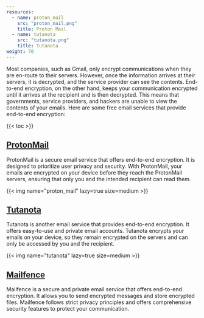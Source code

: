 ```yaml
---
resources:
  - name: proton_mail
    src: "proton_mail.png"
    title: Proton Mail
  - name: tutanota
    src: "tutanota.png"
    title: Tutanota
weight: 70
---
```


Most companies, such as Gmail, only encrypt communications when they are en-route to their servers. However, once the information arrives at their servers, it is decrypted, and the service provider can see the contents. End-to-end encryption, on the other hand, keeps your communication encrypted until it arrives at the recipient and is then decrypted. This means that governments, service providers, and hackers are unable to view the contents of your emails. Here are some free email services that provide end-to-end encryption:

{{< toc >}}

## [ProtonMail](https://protonmail.com/)

ProtonMail is a secure email service that offers end-to-end encryption. It is designed to prioritize user privacy and security. With ProtonMail, your emails are encrypted on your device before they reach the ProtonMail servers, ensuring that only you and the intended recipient can read them.

{{< img name="proton_mail" lazy=true size=medium >}}

## [Tutanota](https://tutanota.com/)

Tutanota is another email service that provides end-to-end encryption. It offers easy-to-use and private email accounts. Tutanota encrypts your emails on your device, so they remain encrypted on the servers and can only be accessed by you and the recipient.

{{< img name="tutanota" lazy=true size=medium >}}

## [Mailfence](https://www.mailfence.com/)

Mailfence is a secure and private email service that offers end-to-end encryption. It allows you to send encrypted messages and store encrypted files. Mailfence follows strict privacy principles and offers comprehensive security features to protect your communication.


